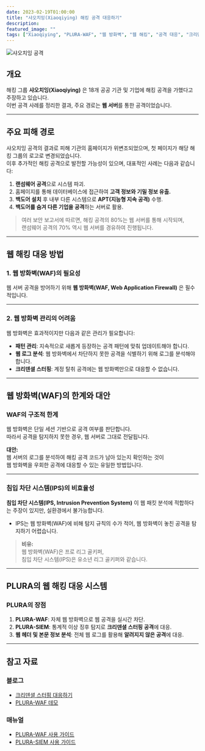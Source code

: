 ```yaml
---
date: 2023-02-19T01:00:00
title: "샤오치잉(Xiaoqiying) 해킹 공격 대응하기"
description: 
featured_image: ""
tags: ["Xiaoqiying", "PLURA-WAF", "웹 방화벽", "웹 해킹", "공격 대응", "크리덴셜 스터핑"]
---
```


![샤오치잉 공격](https://github.com/user-attachments/assets/f745d1bc-f503-4749-8827-9feb5407b156)

## 개요

해킹 그룹 **샤오치잉(Xiaoqiying)** 은 18개 공공 기관 및 기업에 해킹 공격을 가했다고 주장하고 있습니다.  
이번 공격 사례를 정리한 결과, 주요 경로는 **웹 서버**를 통한 공격이었습니다.

---

## 주요 피해 경로

샤오치잉 공격의 결과로 피해 기관의 홈페이지가 위변조되었으며, 첫 페이지가 해당 해킹 그룹의 로고로 변경되었습니다.  
이후 추가적인 해킹 공격으로 발전할 가능성이 있으며, 대표적인 사례는 다음과 같습니다:

1. **랜섬웨어 공격**으로 시스템 파괴.  
2. 홈페이지를 통해 데이터베이스에 접근하여 **고객 정보와 기밀 정보 유출.**  
3. **백도어 설치** 후 내부 다른 시스템으로 **APT(지능형 지속 공격)** 수행.  
4. **백도어를 숨겨 다른 기업을 공격**하는 서버로 활용.

> 여러 보안 보고서에 따르면, 해킹 공격의 80%는 웹 서버를 통해 시작되며,  
> 랜섬웨어 공격의 70% 역시 웹 서버를 경유하여 진행됩니다.

---

## 웹 해킹 대응 방법

### 1. 웹 방화벽(WAF)의 필요성
웹 서버 공격을 방어하기 위해 **웹 방화벽(WAF, Web Application Firewall)** 은 필수적입니다.

---

### 2. 웹 방화벽 관리의 어려움

웹 방화벽은 효과적이지만 다음과 같은 관리가 필요합니다:
- **패턴 관리**: 지속적으로 새롭게 등장하는 공격 패턴에 맞춰 업데이트해야 합니다.  
- **웹 로그 분석**: 웹 방화벽에서 차단하지 못한 공격을 식별하기 위해 로그를 분석해야 합니다.  
- **크리덴셜 스터핑**: 계정 탈취 공격에는 웹 방화벽만으로 대응할 수 없습니다.

---

## 웹 방화벽(WAF)의 한계와 대안

### WAF의 구조적 한계
웹 방화벽은 단일 세션 기반으로 공격 여부를 판단합니다.  
따라서 공격을 탐지하지 못한 경우, 웹 서버로 그대로 전달됩니다.  

**대안:**  
웹 서버의 로그를 분석하여 해킹 공격 코드가 남아 있는지 확인하는 것이  
웹 방화벽을 우회한 공격에 대응할 수 있는 유일한 방법입니다.

---

### 침입 차단 시스템(IPS)의 비효율성
**침입 차단 시스템(IPS, Intrusion Prevention System)** 이 웹 패킷 분석에 적합하다는 주장이 있지만, 실환경에서 불가능합니다.  
- IPS는 웹 방화벽(WAF)에 비해 탐지 규칙의 수가 적어, 웹 방화벽이 놓친 공격을 탐지하기 어렵습니다.  

> **비유:**  
> 웹 방화벽(WAF)은 프로 리그 골키퍼,  
> 침입 차단 시스템(IPS)은 유소년 리그 골키퍼와 같습니다.

---

## PLURA의 웹 해킹 대응 시스템

### PLURA의 장점
1. **PLURA-WAF**: 자체 웹 방화벽으로 웹 공격을 실시간 차단.  
2. **PLURA-SIEM**: 통계적 이상 징후 탐지로 **크리덴셜 스터핑 공격**에 대응.  
3. **웹 헤더 및 본문 정보 분석**: 전체 웹 로그를 활용해 **알려지지 않은 공격**에 대응.

---

## 참고 자료

### 블로그
- [크리덴셜 스터핑 대응하기](https://blog.plura.io/ko/respond/credential_stuffing_response/)  
- [PLURA-WAF 데모](https://youtu.be/sDssT98NCg0?si=EbAiClNRxZQXflQg)  

### 매뉴얼
- [PLURA-WAF 사용 가이드](https://docs.plura.io/ko/fn/waf)  
- [PLURA-SIEM 사용 가이드](https://docs.plura.io/ko/fn/comm)
